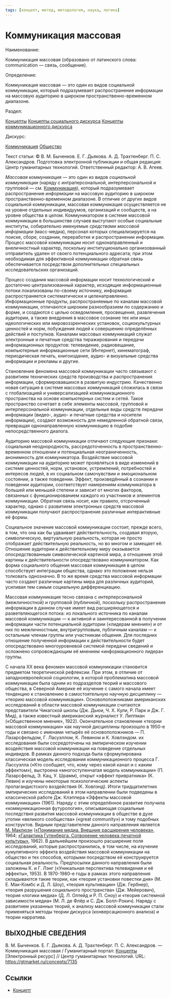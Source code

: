 ```yaml
---
tags: [концепт, метод, методология, наука, логика]
---
```

# Коммуникация массовая

Наименование:

Коммуникация массовая (образовано от латинского слова: communication — связь, сообщение).

Определение:

Коммуникация массовая — это один из видов социальной коммуникации, который подразумевает распространение информации на массовую аудиторию в широком пространственно-временном диапазоне.

Раздел:

[Концепты](https://gtmarket.ru/concepts/)  [Концепты социального дискурса](https://gtmarket.ru/concepts/social-concepts) [Концепты коммуникационного дискурса](https://gtmarket.ru/concepts/media-concepts)

Дискурс:

[Коммуникация](https://gtmarket.ru/concepts/7132) [Общество](https://gtmarket.ru/concepts/6866)

Текст статьи: © В. М. Быченков. Е. Г. Дьякова. А. Д. Трахтенберг. П. С. Александров. Подготовка электронной публикации и общая редакция: Центр гуманитарных технологий. Ответственный редактор: А. В. Агеев.

_Массовая коммуникация_ — это один из видов _социальной коммуникации_ (наряду с интраперсональной, интерперсональной и групповой — см. [Коммуникация](https://gtmarket.ru/concepts/7132)), который подразумевает распространение _информации_ на массовую аудиторию в широком пространственно-временном диапазоне. В отличие от других видов социальной коммуникации, массовая коммуникация осуществляется не на уровне отдельных индивидуумов, организаций и сообществ, а на уровне общества в целом. Коммуникатором в системе массовой коммуникации в большинстве случаев выступают особые социальные институты, собирательно именуемые _средствами массовой информации_ (масс-медиа), персонал которых специализируется на поиске, сборе, создании, переработке и распространении информации. Процесс массовой коммуникации носит однонаправленный и внеличностный характер, поскольку институционально организованный отправитель удален от своего потенциального адресата; при этом необходимая для эффективной коммуникации обратная связь обеспечивается посредством дополнительных специальных исследовательских организаций.

Процесс создания массовой информации носит технологический и достаточно централизованный характер, исходящие информационные потоки локализованы по-своему источнику, информация распространяется систематически и целенаправленно. Информационные продукты, распространяемые по каналам массовой коммуникации, отличаются широким разнообразием по содержанию и форме, и создаются с целью осведомления, просвещения, развлечения аудитории, а также внедрения в массовое сознание тех или иных идеологических или мировоззренческих установок, социокультурных ценностей и норм, побуждения людей к совершению определённых действий и поступков. Каналами массовых коммуникаций служат электронные и печатные средства тиражирования и передачи информационных продуктов: телевидение, радиовещание, компьютерные информационные сети (Интернет), кинематограф, периодическая печать, книгоиздание, аудио- и визуальные средства информации и рекламы и другие.

Становление феномена массовой коммуникации часто связывают с развитием технических средств производства и распространения информации, сформировавшихся в развитую индустрию. Качественно новая ситуация в системе массовых коммуникаций сложилась в связи с глобализацией и универсализацией коммуникационного пространства на основе компьютерных систем и сетей. Такое пространство сочетает в себе элементы массовой, групповой и интерперсональной коммуникации, отдельные виды средств передачи информации (видео-, аудио- и печатные средства и носители информации), создают возможность для немедленной обратной связи, превращая однонаправленную коммуникацию в подобие непосредственного диалога.

Аудиторию массовой коммуникации отличают следующие признаки: социальная неоднородность, рассредоточенность в пространственно-временном отношении и потенциальная неограниченность, анонимность для коммуникатора. Воздействие массовой коммуникации на аудиторию может проявляться в виде изменений в системе ценностей, норм, установок, устремлений, потребностей и интересов людей, в их социальном самочувствии и эмоциональном состоянии, а также поведении. Эффект, произведённый в сознании и поведении аудитории, соответствует намерениям коммуникатора в большей или меньшей степени и зависит от многих факторов, связанных с функционированием каждого из участников и элементов коммуникации. Обратная связь носит, как правило, отсроченный характер, однако с развитием электронных средств массовой коммуникации получают распространение различные интерактивные её формы.

Социальное значение массовой коммуникации состоит, прежде всего, в том, что она как бы удваивает действительность, создавая вторую, символическую, виртуальную реальность, которая не просто отображает действительную реальность, но во многом и замещает её. Отношение аудитории к действительному миру оказывается опосредствованным символической картиной мира, а отношение этой картины к действительности опосредствовано коммуникатором. Как форма социального общения массовая коммуникация в целом способствует интеграции общества, однако это положение нельзя толковать однозначно. В то же время средства массовой информации часто создают различные картины мира для различных аудиторий, усиливая тем самым социальную дифференциацию.

Массовая коммуникация тесно связана с интерперсональной (межличностной) и групповой (публичной), поскольку распространение информации в данном случае имеет вид расширяющегося и разветвляющегося потока: из локального источника по каналам массовой коммуникации — к активной и заинтересованной в получении информации части потенциальной аудитории («лидерам мнения») и от них по межличностным, внутригрупповым, публичным каналам — к остальным членам группы или участникам общения. Для последних отношение полученной информации к действительности будет опосредствовано многоуровневой системой передачи сведений и осложнено сопровождающим её мнением «информационного лидера» группы.

С начала XX века феномен массовой коммуникации становится предметом теоретической рефлексии. При этом, в отличие от западноевропейской социологии, в которой проблематика массовой коммуникации была одним из подразделов теорий и массового общества, в Северной Америке её изучение с самого начала имеет тенденцию к становлению в самостоятельную научную дисциплину — «теорию массовой коммуникации». Основоположниками американских исследований в области массовой коммуникации считаются представители Чикагской школы (Дж. Дьюи, Ч. X. Кули, Р. Парк и Дж. Г. Мид), а также известный американский журналист У. Липпман («Общественное мнение», 1922). Окончательное становление «теории массовой коммуникации» как научной дисциплины произошло в 1950-е годы и связано с именами четырёх её основоположников — П. Лазарсфельдом, Г. Ласуэллом, К. Левином и К. Ховлэндом. их исследования были сосредоточены на эмпирическом изучении воздействия массовой коммуникации на поведение отдельных индивидов. В рамках данного подхода была сформулирована классическая модель исследования коммуникационного процесса Г. Лассуэлла («Кто сообщает, что, кому через какой канал и с каким эффектом»), выстроена «многоступенчатая модель коммуникации» (П. Лазарсфельд, Э. Кац, У. Шрамм), открыт «эффект привратника» (К. Левин) и изучены некоторые психологические аспекты пропагандистского воздействия (К. Ховлэнд). Итоги тридцатилетних эмпирических исследований в этом направлении были подведены в классической работе Дж. Клэппера «Эффекты массовой коммуникации» (1961). Наряду с этим определённое развитие получила «коммуникационная футурология», описывающая социальные последствия развития массовой коммуникации в обществе в духе утопии «великого сообщества» («great community») и тому подобных конструктов. Видным представителем данного направления является [М. Маклюэн](https://gtmarket.ru/personnels/marshall-mcluhan) ([«Понимание медиа. Внешние расширения человека»](https://gtmarket.ru/library/basis/3528), 1964; [«Галактика Гутенберга. Сотворение человека печатной культуры»](https://gtmarket.ru/library/basis/3568), 1962). В дальнейшем произошло расширение поля исследований, которые распространились, в том числе, на изучение кумулятивного эффекта воздействия массовой коммуникации на общество и тех способов, которыми посредством её конструируется социальная реальность. Предпосылки данного направления были заложены К. и Г. Лэнг («Уникальная перспектива телевидения и её эффекты», 1953). В 1970-1980-е годы в рамках этого направления складываются такие теории, как «теория установки повестки дня» (М. Е. Мак-Комбс и Д. Л. Шоу), «теория культивации» (Дж. Гербнер), «теория разрушения социального пространства» (Дж. Мейерович), теория «логики медиа» (Д. Л. Олтейд и Р. П. Сноу) и «теория системной зависимости медиа» (М. Л. де Флёр и С. Дж. Болл-Рокич). Наряду с развитием указанных теорий, к анализу массовой коммуникации стали применяться методы теории дискурса (конверсационного анализа) и теории нарратива.

## ВЫХОДНЫЕ СВЕДЕНИЯ

В. М. Быченков. Е. Г. Дьякова. А. Д. Трахтенберг. П. С. Александров. — Коммуникация массовая / Гуманитарный портал: [Концепты](https://gtmarket.ru/concepts/) [Электронный ресурс] // Центр гуманитарных технологий. URL: <https://gtmarket.ru/concepts/7135>

## Ссылки

* [Концепт](Концепт.md)
